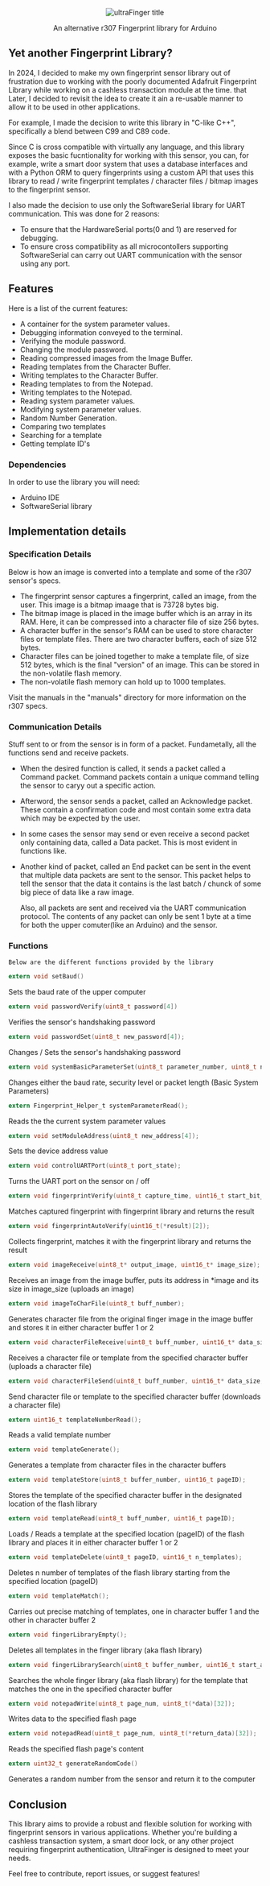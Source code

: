 <p align="center">
    <img src="images/fingerprint.png" alt="ultraFinger title" />
</p>
    <p align="center">An alternative r307 Fingerprint library for Arduino</p>
</p>

## Yet another Fingerprint Library?

In 2024, I decided to make my own fingerprint sensor library out of frustration due to working with the poorly documented Adafruit Fingerprint Library while working on a cashless transaction module at the 
time. 
that
Later, I decided to revisit the idea to create it ain a re-usable manner to allow it to be used in other applications.

For example, I made the decision to write this library in "C-like C++", specifically a blend between C99 and C89 code. 

Since C is cross compatible with virtually any language, and this library exposes the basic fucntionality for working with this sensor, you can,
for example, write a smart door system that uses a database interfaces and with a Python ORM to query fingerprints using a custom API that uses this library to read / write fingerprint templates / character files / bitmap images to the fingerprint sensor.

I also made the decision to use only the SoftwareSerial library for UART communication. This was done for 2 reasons:

* To ensure that the HardwareSerial ports(0 and 1) are reserved for debugging.
* To ensure cross compatibility as all microcontollers supporting SoftwareSerial can carry out UART communication with the sensor using any port.

## Features

Here is a list of the current features:

* A container for the system parameter values.
* Debugging information conveyed to the terminal.
* Verifying the module password.
* Changing the module password.
* Reading compressed images from the Image Buffer.
* Reading templates from the Character Buffer.
* Writing templates to the Character Buffer.
* Reading templates to from the Notepad.
* Writing templates to the Notepad.
* Reading system parameter values.
* Modifying system parameter values.
* Random Number Generation.
* Comparing two templates
* Searching for a template
* Getting template ID's


### Dependencies

In order to use the library you will need:

* Arduino IDE
* SoftwareSerial library 


## Implementation details


### Specification Details

Below is how an image is converted into a template and some of the r307 sensor's specs. 

* The fingerprint sensor captures a fingerprint, called an image, from the user. This image is a bitmap imaage that is 73728 bytes big.
* The bitmap image is placed in the image buffer which is an array in its RAM. Here, it can be compressed into a character file of size 256 bytes.
* A character buffer in the sensor's RAM can be used to store character files or template files. There are two character buffers, each of size 512 bytes.
* Character files can be joined together to make a template file, of size 512 bytes, which is the final "version" of an image. This can be stored in the non-volatile flash memory.
* The non-volatile flash memory can hold up to 1000 templates.

Visit the manuals in the "manuals" directory for more information on the r307 specs.

### Communication Details

Stuff sent to or from the sensor is in form of a packet. Fundametally, all the functions send and receive packets.

* When the desired function is called, it sends a packet called a Command packet. Command packets contain a unique command telling the sensor to caryy out a specific action.
* Afterword, the sensor sends a packet, called an Acknowledge packet. These contain a confirmation code and most contain some extra data which may be expected by the user.
* In some cases the sensor may send or even receive a second packet only containing data, called a Data packet. This is most evident in functions like.
* Another kind of packet, called an End packet can be sent in the event that multiple data packets are sent to the sensor. This packet helps to tell the sensor that the data it contains is the last batch / chunck of some big piece of data like a raw image.

  Also, all packets are sent and received via the UART communication protocol. The contents of any packet can only be sent 1 byte at a time for both the upper comuter(like an Arduino) and the sensor.


### Functions

    Below are the different functions provided by the library

```C
extern void setBaud()
```    
Sets the baud rate of the upper computer

```C
extern void passwordVerify(uint8_t password[4])
```
Verifies the sensor's handshaking password
    
```C
extern void passwordSet(uint8_t new_password[4]);
```
Changes / Sets the sensor's handshaking password 

```C
extern void systemBasicParameterSet(uint8_t parameter_number, uint8_t new_parameter);
```
Changes either the baud rate, security level or packet length (Basic System Parameters) 

```C
extern Fingerprint_Helper_t systemParameterRead();
```
Reads the the current system parameter values     
        
```C
extern void setModuleAddress(uint8_t new_address[4]);
```
Sets the device address value 

```C
extern void controlUARTPort(uint8_t port_state);
```
Turns the UART port on the sensor on / off 

```C
extern void fingerprintVerify(uint8_t capture_time, uint16_t start_bit_number, uint16_t search_quantity, uint16_t(*result)[2]);
```
Matches captured fingerprint with fingerprint library and returns the result 

```C
extern void fingerprintAutoVerify(uint16_t(*result)[2]);
```
Collects fingerprint, matches it with the fingerprint library and returns the result     

```C
extern void imageReceive(uint8_t* output_image, uint16_t* image_size);
```
Receives an image from the image buffer, puts its address in *image and its size in image_size (uploads an image) 

```C
extern void imageToCharFile(uint8_t buff_number); 
```
Generates character file from the original finger image in the image buffer and stores it in either character buffer 1 or 2 
        
```C
extern void characterFileReceive(uint8_t buff_number, uint16_t* data_size, uint8_t* result);
```    
Receives a character file or template from the specified character buffer (uploads a character file) 

```C
extern void characterFileSend(uint8_t buff_number, uint16_t* data_size, uint8_t* result);
```    
Send character file or template to the specified character buffer (downloads a character file) 

```C
extern uint16_t templateNumberRead();   
```
 Reads a valid template number 

```C
extern void templateGenerate();
```    
Generates a template from character files in the character buffers 

```C
extern void templateStore(uint8_t buffer_number, uint16_t pageID);
```    
Stores the template of the specified character buffer in the designated location of the flash library 

```C
extern void templateRead(uint8_t buff_number, uint16_t pageID);
```    
Loads / Reads a template at the specified location (pageID) of the flash library and places it in either character buffer 1 or 2 

```C
extern void templateDelete(uint8_t pageID, uint16_t n_templates);
```   
Deletes n number of templates of the flash library starting from the specified location (pageID)  

```C
extern void templateMatch();
``` 
Carries out precise matching of templates, one in character buffer 1 and the other in character buffer 2    

```C
extern void fingerLibraryEmpty();
```    
Deletes all templates in the finger library (aka flash library) 

```C
extern void fingerLibrarySearch(uint8_t buffer_number, uint16_t start_address, uint16_t page_num);
```    
Searches the whole finger library (aka flash library) for the template that matches the one in the specified character buffer 

```C
extern void notepadWrite(uint8_t page_num, uint8_t(*data)[32]);
```   
Writes data to the specified flash page  

```C
extern void notepadRead(uint8_t page_num, uint8_t(*return_data)[32]);
```   
Reads the specified flash page's content  
        
```C
extern uint32_t generateRandomCode()
```
Generates a random number from the sensor and return it to the computer 


## Conclusion


This library aims to provide a robust and flexible solution for working with fingerprint sensors in various applications. Whether you're building a cashless transaction system, a smart door lock, or any other project requiring fingerprint authentication, UltraFinger is designed to meet your needs.


Feel free to contribute, report issues, or suggest features!
